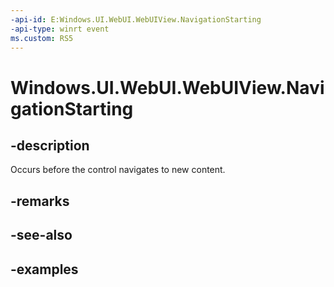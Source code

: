 ```yaml
---
-api-id: E:Windows.UI.WebUI.WebUIView.NavigationStarting
-api-type: winrt event
ms.custom: RS5
---
```


<!-- Event syntax.
public event TypedEventHandler NavigationStarting<IWebViewControl, WebViewControlNavigationStartingEventArgs>
-->

# Windows.UI.WebUI.WebUIView.NavigationStarting

## -description
Occurs before the control navigates to new content.

## -remarks

## -see-also

## -examples

